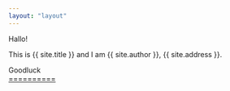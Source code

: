 ```yaml
---
layout: "layout"
---
```


Hallo!

This is {{ site.title }} and I am {{ site.author }}, {{ site.address }}.

Goodluck<br>[====](GitHubPages/)[======](REPORT/)
